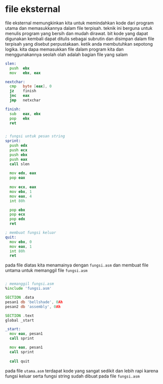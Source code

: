 # file eksternal

file eksternal memungkinkan kita untuk memindahkan kode dari program utama dan memasukkannya dalam file terpisah. teknik ini berguna untuk menulis program yang bersih dan mudah dirawat. bit kode yang dapat digunakan kembali dapat ditulis sebagai subrutin dan disimpan dalam file terpisah yang disebut perpustakaan. ketik anda membutuhkan sepotong logika. kita dapa memasukkan file dalam program kita dan menggunakannya seolah olah adalah bagian file yang salam

```asm
slen:
  push  ebx
  mov   ebx, eax

nextchar:
  cmp   byte [eax], 0
  jz    finish
  jnc   eax
  jmp   netxchar

finish:
  sub   eax, ebx
  pop   ebx
  ret


; fungsi untuk pesan string
sprint:
  push edx
  push ecx
  push ebx
  push eax
  call slen
  
  mov edx, eax
  pop eax
  
  mov ecx, eax
  mov ebx, 1
  mov eax, 4
  int 80h

  pop ebx
  pop ecx
  pop edx
  ret

; membuat fungsi keluar
quit:
  mov ebx, 0
  mov eax, 1
  int 80h
  ret
```
pada file diatas kita menamainya dengan ``fungsi.asm`` dan membuat file untama untuk memanggil file ``fungsi.asm``

```asm

; memanggil fungsi.asm
%include 'fungsi.asm'

SECTION .data
pesan1 db 'bellshade', 0Ah
pesan2 db 'assembly', 0Ah

SECTION .text
global _start

_start:
  mov eax, pesan1
  call sprint

  mov eax, pesan1
  call sprint
  
  call quit
```

pada file ``utama.asm`` terdapat kode yang sangat sedikit dan lebih rapi karena fungsi keluar serta fungsi string sudah dibuat pada file ``fungsi.asm``
